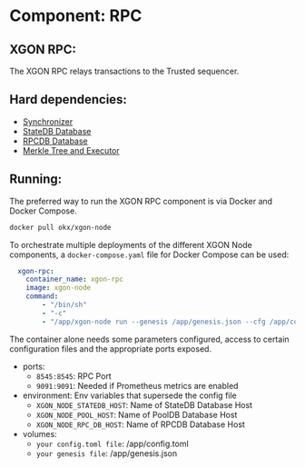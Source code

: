# Component: RPC

## XGON RPC:

The XGON RPC relays transactions to the Trusted sequencer.

## Hard dependencies:

- [Synchronizer](./synchronizer.md)
- [StateDB Database](./databases.md)
- [RPCDB Database](./databases.md)
- [Merkle Tree and Executor](./prover.md)

## Running:

The preferred way to run the XGON RPC component is via Docker and Docker Compose.

```bash
docker pull okx/xgon-node
```

To orchestrate multiple deployments of the different XGON Node components, a `docker-compose.yaml` file for Docker Compose can be used:

```yaml
  xgon-rpc:
    container_name: xgon-rpc
    image: xgon-node
    command:
        - "/bin/sh"
        - "-c"
        - "/app/xgon-node run --genesis /app/genesis.json --cfg /app/config.toml --components rpc"
```

The container alone needs some parameters configured, access to certain configuration files and the appropriate ports exposed.

- ports:
    - `8545:8545`: RPC Port
    - `9091:9091`: Needed if Prometheus metrics are enabled
- environment: Env variables that supersede the config file
    - `XGON_NODE_STATEDB_HOST`: Name of StateDB Database Host
    - `XGON_NODE_POOL_HOST`: Name of PoolDB Database Host 
    - `XGON_NODE_RPC_DB_HOST`: Name of RPCDB Database Host
- volumes:
    - `your config.toml file`: /app/config.toml
    - `your genesis file`: /app/genesis.json
